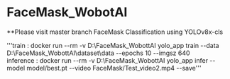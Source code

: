 # FaceMask_WobotAI
**Please visit master branch
FaceMask Classification using YOLOv8x-cls

'''train : docker run --rm -v D:\FaceMask_WobottAI yolo_app train --data D:\FaceMask_WobottAI\dataset\data --epochs 10 --imgsz 640                                                                 
inference : docker run --rm -v D:\FaceMask_WobottAI yolo_app infer --model model/best.pt --video FaceMask/Test_video2.mp4 --save'''
